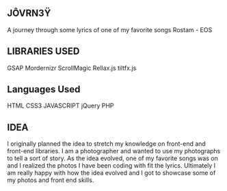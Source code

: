 ## JÔVRN3Ÿ

A journey through some lyrics of one of my favorite songs Rostam - EOS


## LIBRARIES USED

GSAP
Mordernizr
ScrollMagic
Rellax.js
tiltfx.js

## Languages Used

HTML
CSS3
JAVASCRIPT
jQuery
PHP

## IDEA

I originally planned the idea to stretch my knowledge on front-end and front-end libraries. I am a photographer and wanted to use my photographs to tell a sort of story. As the idea evolved, one of my favorite songs was on and I realized the photos I have been coding with fit the lyrics. Ultimately I am really happy with how the idea evolved and I got to showcase some of my photos and front end skills.


